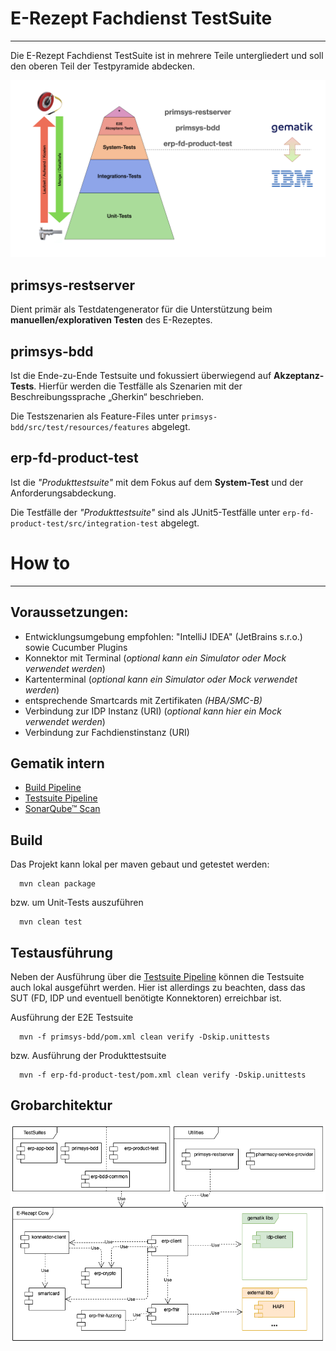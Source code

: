 # E-Rezept Fachdienst TestSuite

---

Die E-Rezept Fachdienst TestSuite ist in mehrere Teile untergliedert und soll den oberen Teil der Testpyramide abdecken.

![Teststufen](docs/images/testsuite_scopes.png "Teststufen")

## primsys-restserver
Dient primär als Testdatengenerator für die Unterstützung beim **manuellen/explorativen Testen** des E-Rezeptes. 

## primsys-bdd
Ist die Ende-zu-Ende Testsuite und fokussiert überwiegend auf **Akzeptanz-Tests**.
Hierfür werden die Testfälle als Szenarien mit der Beschreibungssprache „Gherkin“ beschrieben. 

Die Testszenarien als Feature-Files unter `primsys-bdd/src/test/resources/features` abgelegt.

## erp-fd-product-test
Ist die _"Produkttestsuite"_ mit dem Fokus auf dem **System-Test** und der Anforderungsabdeckung.

Die Testfälle der _"Produkttestsuite"_ sind als JUnit5-Testfälle unter `erp-fd-product-test/src/integration-test` abgelegt.


# How to

---

## Voraussetzungen:

- Entwicklungsumgebung
  empfohlen: "IntelliJ IDEA" (JetBrains s.r.o.) sowie Cucumber Plugins
- Konnektor mit Terminal
  (_optional kann ein Simulator oder Mock verwendet werden_)
- Kartenterminal
  (_optional kann ein Simulator oder Mock verwendet werden_)
- entsprechende Smartcards mit Zertifikaten _(HBA/SMC-B)_
- Verbindung zur IDP Instanz (URI)
  (_optional kann hier ein Mock verwendet werden_)
- Verbindung zur Fachdienstinstanz (URI)

## Gematik intern

- [Build Pipeline](https://jenkins.prod.ccs.gematik.solutions/job/test_erp/)
- [Testsuite Pipeline](https://jenkins.prod.ccs.gematik.solutions/view/ERX/job/E-Rezept%20MultiBranch%20E2E%20Testsuite/)
- [SonarQube™ Scan](https://sonar.prod.ccs.gematik.solutions/dashboard?branch=Development_1.x&id=de.gematik.test.erezept%3Aerezept-testsuite)


## Build

Das Projekt kann lokal per maven gebaut und getestet werden:

````
  mvn clean package
````

bzw. um Unit-Tests auszuführen

````
  mvn clean test
````

## Testausführung

Neben der Ausführung über die [Testsuite Pipeline](https://jenkins.prod.ccs.gematik.solutions/view/ERX/job/E-Rezept%20MultiBranch%20E2E%20Testsuite/) können die Testsuite auch lokal ausgeführt werden. 
Hier ist allerdings zu beachten, dass das SUT (FD, IDP und eventuell benötigte Konnektoren) erreichbar ist.

Ausführung der E2E Testsuite
````
  mvn -f primsys-bdd/pom.xml clean verify -Dskip.unittests
````

bzw. Ausführung der Produkttestsuite
````
  mvn -f erp-fd-product-test/pom.xml clean verify -Dskip.unittests
````

## Grobarchitektur

![Grobarchitektur](docs/images/overview.png "Architektur")